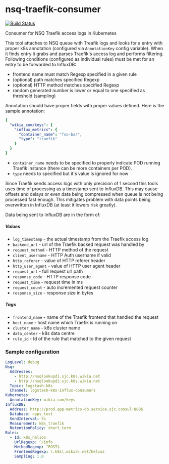 # nsq-traefik-consumer
[![Build Status](https://travis-ci.org/Wikia/nsq-traefik-consumer.svg?branch=master)](https://travis-ci.org/Wikia/nsq-traefik-consumer)

Consumer for NSQ Traefik access logs in Kubernetes

This tool attaches to NSQ queue with Treafik logs and looks for a entry with proper k8s annotation
(configured via `AnnotationKey` config variable). When it finds entry it grabs and parses Traefik's
access log and performs filtering. Following conditions (configured as individual rules) must be met for an entry to be forwarded to
InfluxDB:
* frontend name must match Regexp specified in a given rule
* (optional) path matches specified Regexp
* (optional) HTTP method matches specified Regexp
* random generated number is lower or equal to one specified as threshold (sampling)

Annotation should have proper fields with proper values defined. Here is the sample annotation:
```yaml
{
  "wikia_com/keys": {
    "influx_metrics": {
      "container_name": "foo-bar", 
      "type": "traefik"
    }
  }
}
```

* `container_name` needs to be specified to properly indicate POD running Traefik instance (there can be more containers per POD).
* `type` needs to specified but it's value is ignored for now
 
Since Traefik sends access logs with only precision of 1 second this tools uses time of processing as
a timestamp sent to InfluxDB. This may cause offsets and delays or even data being compressed when
queue is not being processed fast enough. This mitigates problem with data points being overwritten in
InfluxDB (at least it lowers risk greatly).

Data being sent to InfluxDB are in the form of:

##### Values
* `log_timestamp` - the actual timestamp from the Traefik access log
* `backend_url` - url of the Traefik backed request was handled by
* `request_method` - HTTP method of the request
* `client_username` - HTTP Auth username if valid
* `http_referer` - value of HTTP referer header
* `http_user_agent` - value of HTTP user agent header
* `request_url` - full request url path
* `response_code` - HTTP response code
* `request_time` - request time in ms
* `request_count` - auto incremented request counter
* `response_size` - response size in bytes

##### Tags
* `frontend_name` - name of the Traefik frontend that handled the request
* `host_name` - host name which Traefik is running on
* `cluster_name` - k8s cluster name
* `data_center` - k8s data centre
* `rule_id` - Id of the rule that matched to the given request

### Sample configuration
```yaml
LogLevel: debug
Nsq:
  Addresses:
    - http://nsqlookupd1.sjc.k8s.wikia.net
    - http://nsqlookupd2.sjc.k8s.wikia.net
  Topic: logstash-k8s
  Channel: logstash-k8s-influx-consumers
Kubernetes:
  AnnotationKey: wikia_com/keys
InfluxDB:
  Address: http://prod.app-metrics-db.service.sjc.consul:8086
  Database: apps_test
  SendInterval: 5s
  Measurement: k8s_traefik
  RetentionPolicy: short_term
Rules:
  - Id: k8s_helios
    UrlRegexp: ^/info
    MethodRegexp: ^POST$
    FrontendRegexp: \.k8s\.wikia\.net/helios
    Sampling: 1.0
```
